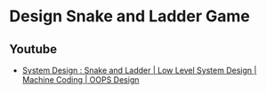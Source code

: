# Design Snake and Ladder Game

## Youtube

- [System Design : Snake and Ladder | Low Level System Design | Machine Coding | OOPS Design](https://www.youtube.com/watch?v=zRz1GPSH50I)